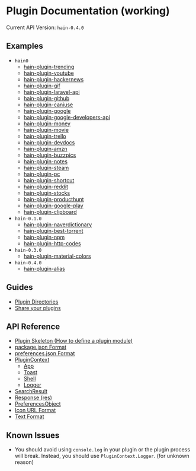 # Plugin Documentation (working)

Current API Version: `hain-0.4.0`

## Examples

- `hain0`
  * [hain-plugin-trending](https://github.com/appetizermonster/hain-plugin-trending)
  * [hain-plugin-youtube](https://github.com/appetizermonster/hain-plugin-youtube)
  * [hain-plugin-hackernews](https://github.com/appetizermonster/hain-plugin-hackernews)
  * [hain-plugin-gif](https://github.com/Metrakit/hain-plugin-gif)
  * [hain-plugin-laravel-api](https://github.com/sewnboy/hain-plugin-laravel-api)
  * [hain-plugin-github](https://github.com/k-meissonnier/hain-plugin-github)
  * [hain-plugin-caniuse](https://github.com/Metrakit/hain-plugin-caniuse)
  * [hain-plugin-google](https://github.com/leonardosnt/hain-plugin-google)
  * [hain-plugin-google-developers-api](https://github.com/Braunson/hain-plugin-google-developers-api)
  * [hain-plugin-money](https://github.com/Metrakit/hain-plugin-money)
  * [hain-plugin-movie](https://github.com/Metrakit/hain-plugin-movie)
  * [hain-plugin-trello](https://github.com/Metrakit/hain-plugin-trello)
  * [hain-plugin-devdocs](https://github.com/Braunson/hain-plugin-devdocs)
  * [hain-plugin-amzn](https://github.com/TheBuzzDee/hain-plugin-amzn)
  * [hain-plugin-buzzpics](https://github.com/TheBuzzDee/hain-plugin-buzzpics)
  * [hain-plugin-notes](https://github.com/jervant/hain-plugin-notes)
  * [hain-plugin-steam](https://github.com/KennethWussmann/hain-plugin-steam)
  * [hain-plugin-pc](https://github.com/KennethWussmann/hain-plugin-pc)
  * [hain-plugin-shortcut](https://github.com/e-/hain-plugin-shortcut)
  * [hain-plugin-reddit](https://github.com/sethxd/hain-plugin-reddit)
  * [hain-plugin-stocks](https://github.com/sethxd/hain-plugin-stocks)
  * [hain-plugin-producthunt](https://github.com/Braunson/hain-plugin-producthunt)
  * [hain-plugin-google-play](https://github.com/Braunson/hain-plugin-google-play)
  * [hain-plugin-clipboard](https://github.com/notatestuser/hain-plugin-clipboard)
- `hain-0.1.0`
  * [hain-plugin-naverdictionary](https://github.com/appetizermonster/hain-plugin-naverdictionary)
  * [hain-plugin-best-torrent](https://github.com/kamahl19/hain-plugin-best-torrent)
  * [hain-plugin-npm](https://github.com/kamahl19/hain-plugin-npm)
  * [hain-plugin-http-codes](https://github.com/quinnjn/hain-plugin-http-codes)
- `hain-0.3.0`
  * [hain-plugin-material-colors](https://github.com/aouerfelli/hain-plugin-material-colors)
- `hain-0.4.0`
  * [hain-plugin-alias](https://github.com/schmic/hain-plugin-alias)

## Guides

* [Plugin Directories](plugin-directories.md)
* [Share your plugins](share-your-plugins.md)

## API Reference

* [Plugin Skeleton (How to define a plugin module)](plugin-skeleton.md)
* [package.json Format](package-json-format.md)
* [preferences.json Format](preferences-json-format.md)
* [PluginContext](plugin-context.md)
  - [App](plugin-context-app.md)
  - [Toast](plugin-context-toast.md)
  - [Shell](plugin-context-shell.md)
  - [Logger](plugin-context-logger.md)
* [SearchResult](search-result.md)
* [Response (res)](response.md)
* [PreferencesObject](preferences-object.md)
* [Icon URL Format](icon-url-format.md)
* [Text Format](text-format.md)

## Known Issues
- You should avoid using `console.log` in your plugin or the plugin process will break. Instead, you should use `PluginContext.Logger`. (for unknown reason)

